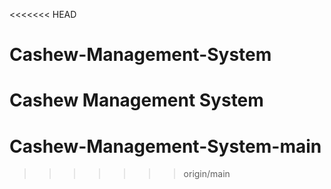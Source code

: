 <<<<<<< HEAD
# Cashew-Management-System
Cashew Management System
=======
# Cashew-Management-System-main
>>>>>>> origin/main
